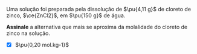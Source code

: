 Uma solução foi preparada pela dissolução de $\pu{4,11 g}$ de cloreto de zinco, $\ce{ZnCl2}$, em $\pu{150 g}$ de água.

**Assinale** a alternativa que mais se aproxima da molalidade do cloreto de zinco na solução.

- [x] $\pu{0,20 mol.kg-1}$

